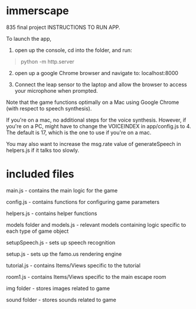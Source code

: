 # immerscape

835 final project INSTRUCTIONS TO RUN APP.

To launch the app,

1. open up the console, cd into the folder, and run:

> python -m http.server

2. open up a google Chrome browser and navigate to: localhost:8000

3. Connect the leap sensor to the laptop and allow the browser to access your microphone when prompted.

Note that the game functions optimally on a Mac using Google Chrome (with respect to speech synthesis).

If you're on a mac, no additional steps for the voice synthesis. However, if you're on a PC, might have to change the VOICEINDEX in app/config.js to 4. The default is 17, which is the one to use if you're on a mac.

You may also want to increase the msg.rate value of
generateSpeech in helpers.js if it talks too slowly.

# included files

main.js - contains the main logic for the game

config.js - contains functions for configuring game parameters

helpers.js - contains helper functions

models folder and models.js - relevant models containing logic specific to each type of game object

setupSpeech.js - sets up speech recognition

setup.js - sets up the famo.us rendering engine

tutorial.js - contains Items/Views specific to the tutorial

room1.js - contains Items/Views specific to the main escape room

img folder - stores images related to game

sound folder - stores sounds related to game
